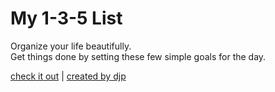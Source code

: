 My 1-3-5 List
=============
Organize your life beautifully.<br />
Get things done by setting these few simple goals for the day.

[check it out](http://1-3-5.com) | [created by djp](http://danieljpepin.com)